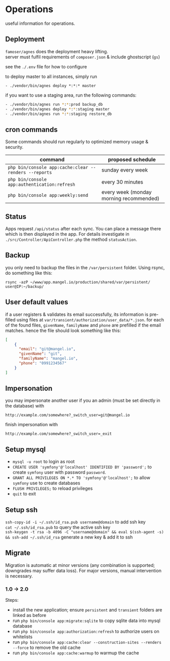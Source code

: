 # Operations
useful information for operations.

## Deployment

`famoser/agnes` does the deployment heavy lifting.  
server must fulfil requirements of `composer.json` & include ghostscript (`gs`)  

see the `./.env` file for how to configure

to deploy master to all instances, simply run
```
- ./vendor/bin/agnes deploy *:*:* master 
```

if you want to use a staging area, run the following commands:
```bash
- ./vendor/bin/agnes run *:*:prod backup_db
- ./vendor/bin/agnes deploy *:*:staging master
- ./vendor/bin/agnes run *:*:staging restore_db
```

## cron commands

Some commands should run regularly to optimized memory usage & security.

| command | proposed schedule |
| ------- | ----------------- |
| `php bin/console app:cache:clear --renders --reports` | sunday every week |
| `php bin/console app:authentication:refresh` | every 30 minutes |
| `php bin/console app:weekly:send` | every week (monday morning recommended) |

## Status

Apps request `/api/status` after each sync. You can place a message there which is then displayed in the app.
For details investigate in `./src/Controller/ApiController.php` the method `statusAction`.

## Backup

you only need to backup the files in the `/var/persistent` folder.
Using rsync, do something like this: 
```
rsync -azP ~/www/app.mangel.io/production/shared/var/persistent/ user@IP:~/backup/
```

## User default values
 
if a user registers & validates its email successfully, its information is pre-filled using files at `var/transient/authorization/user_data/*.json`.
for each of the found files, `givenName`, `familyName` and `phone` are prefilled if the email matches.
hence the file should look something like this:
```json
[
    {
      "email": "git@mangel.io",
      "givenName": "git",
      "familyName": "mangel.io",
      "phone": "0991234567"
    }
]
```

## Impersonation

you may impersonate another user if you an admin (must be set directly in the database) with 
```
http://example.com/somewhere?_switch_user=git@mangel.io
```

finish impersonation with
```
http://example.com/somewhere?_switch_user=_exit
```

## Setup mysql

- `mysql -u root` to login as root
- `CREATE USER 'symfony'@'localhost' IDENTIFIED BY 'password';` to create `symfony` user with password `password`.
- `GRANT ALL PRIVILEGES ON *.* TO 'symfony'@'localhost';` to allow `symfony` use to create databases
- `FLUSH PRIVILEGES;` to reload privileges
- `quit` to exit 

## Setup ssh

`ssh-copy-id -i ~/.ssh/id_rsa.pub username@domain` to add ssh key  
`cat ~/.ssh/id_rsa.pub` to query the active ssh key  
`ssh-keygen -t rsa -b 4096 -C "username@domain" && eval $(ssh-agent -s) && ssh-add ~/.ssh/id_rsa` generate a new key & add it to ssh  

## Migrate

Migration is automatic at minor versions (any combination is supported; downgrades may suffer data loss).
For major versions, manual intervention is necessary.

### 1.0 -> 2.0

Steps:
- install the new application; ensure `persistent` and `transient` folders are linked as before
- run `php bin/console app:migrate:sqlite` to copy sqlite data into mysql database
- run `php bin/console app:authorization:refresh` to authorize users on whitelists
- run `php bin/console app:cache:clear --construction-sites --renders --force` to remove the old cache
- run `php bin/console app:cache:warmup` to warmup the cache
